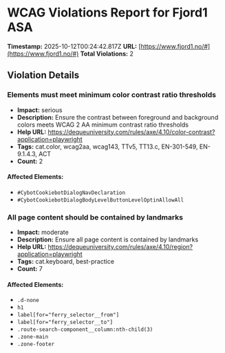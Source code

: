 # WCAG Violations Report for Fjord1 ASA

**Timestamp:** 2025-10-12T00:24:42.817Z
**URL:** [https://www.fjord1.no/#](https://www.fjord1.no/#)
**Total Violations:** 2

## Violation Details

### Elements must meet minimum color contrast ratio thresholds

- **Impact:** serious
- **Description:** Ensure the contrast between foreground and background colors meets WCAG 2 AA minimum contrast ratio thresholds
- **Help URL:** https://dequeuniversity.com/rules/axe/4.10/color-contrast?application=playwright
- **Tags:** cat.color, wcag2aa, wcag143, TTv5, TT13.c, EN-301-549, EN-9.1.4.3, ACT
- **Count:** 2

#### Affected Elements:

- `#CybotCookiebotDialogNavDeclaration`
- `#CybotCookiebotDialogBodyLevelButtonLevelOptinAllowAll`

### All page content should be contained by landmarks

- **Impact:** moderate
- **Description:** Ensure all page content is contained by landmarks
- **Help URL:** https://dequeuniversity.com/rules/axe/4.10/region?application=playwright
- **Tags:** cat.keyboard, best-practice
- **Count:** 7

#### Affected Elements:

- `.d-none`
- `h1`
- `label[for="ferry_selector__from"]`
- `label[for="ferry_selector__to"]`
- `.route-search-component__column:nth-child(3)`
- `.zone-main`
- `.zone-footer`
